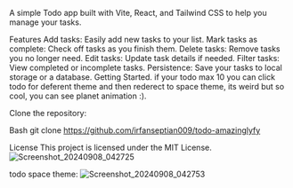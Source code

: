 A simple Todo app built with Vite, React, and Tailwind CSS to help you manage your tasks.

Features
Add tasks: Easily add new tasks to your list.
Mark tasks as complete: Check off tasks as you finish them.
Delete tasks: Remove tasks you no longer need.
Edit tasks: Update task details if needed.
Filter tasks: View completed or incomplete tasks.
Persistence: Save your tasks to local storage or a database.
Getting Started.
if your todo max 10 you can click todo for deferent theme and then rederect to space theme,  its weird but so cool, you can see planet animation :).

Clone the repository:

Bash
git clone https://github.com/irfanseptian009/todo-amazinglyfy

License
This project is licensed under the MIT License.
![Screenshot_20240908_042725](https://github.com/user-attachments/assets/a9f58e2f-313d-4523-a384-b8499d67bc51)

todo space theme:
![Screenshot_20240908_042753](https://github.com/user-attachments/assets/7761721e-91c9-49e1-8f8a-bc5c83a6e155)
